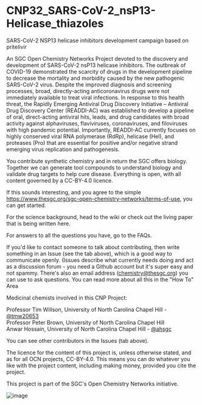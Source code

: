 # CNP32_SARS-CoV-2_nsP13-Helicase_thiazoles
SARS-CoV-2 NSP13 helicase inhibitors development campaign based on pritelivir

An SGC Open Chemistry Networks Project devoted to the discovery and development of SARS-CoV-2 nsP13 helicase inhibitors. The outbreak of COVID-19 demonstrated the scarcity of drugs in the development pipeline to decrease the mortality and morbidity caused by the new pathogenic SARS-CoV-2 virus. Despite the improved diagnosis and screening processes, broad, directly-acting anticoronavirus drugs were not immediately available to treat viral infections. In response to this health threat, the Rapidly Emerging Antiviral Drug Discovery Initiative – Antiviral Drug Discovery Center (READDI-AC) was established to develop a pipeline of oral, direct-acting antiviral hits, leads, and drug candidates with broad activity against alphaviruses, flaviviruses, coronaviruses, and filoviruses with high pandemic potential. Importantly, READDI-AC currently focuses on highly conserved viral RNA polymerase (RdRp), helicase (Hel), and proteases (Pro) that are essential for positive and/or negative strand emerging virus replication and pathogenesis.

You contribute synthetic chemistry and in return the SGC offers biology. Together we can generate tool compounds to understand biology and validate drug targets to help cure disease. Everything is open, with all content governed by a CC-BY-4.0 licence.

If this sounds interesting, and you agree to the simple https://www.thesgc.org/sgc-open-chemistry-networks/terms-of-use, you can get started.

For the science background, head to the wiki or check out the living paper that is being written here.

For answers to all the questions you have, go to the FAQs.

If you'd like to contact someone to talk about contributing, then write something in an Issue (see the tab above), which is a good way to communicate openly. (Issues describe what currently needs doing and act as a discussion forum - you need a Github account but it's super easy and not spammy. There's also an email address (chemistry@thesgc.org) you can use to ask questions. You can read more about all this in the "How To" Area

Medicinal chemists involved in this CNP Project:

Professor Tim Willson, University of North Carolina Chapel Hill - [@tmw20653](https://github.com/tmw20653)  
Professor Peter Brown, University of North Carolina Chapel Hill  
Anwar Hossain, University of North Carolina Chapel Hill - [@ahsgc](https://github.com/ahsgc)  

You can see other contributors in the Issues (tab above).

The licence for the content of this project is, unless otherwise stated, and as for all OCN projects, CC-BY-4.0. This means you can do whatever you like with the project content, including making money, provided you cite the project.

This project is part of the SGC's Open Chemistry Networks initiative.

![image](https://github.com/StructuralGenomicsConsortium/CNP32_SARS-CoV-2_nsP13-Helicase_thiazoles/assets/108078845/5160ded7-9417-4ce7-96d2-96d1a3e24d4f)

